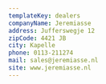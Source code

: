 ```yaml
---
templateKey: dealers
companyName: Jeremiasse
address: Jufferswegje 12
zipCode: 4421 JB
city: Kapelle
phone: 0113-211274
mail: sales@jeremiasse.nl
site: www.jeremiasse.nl
---
```

